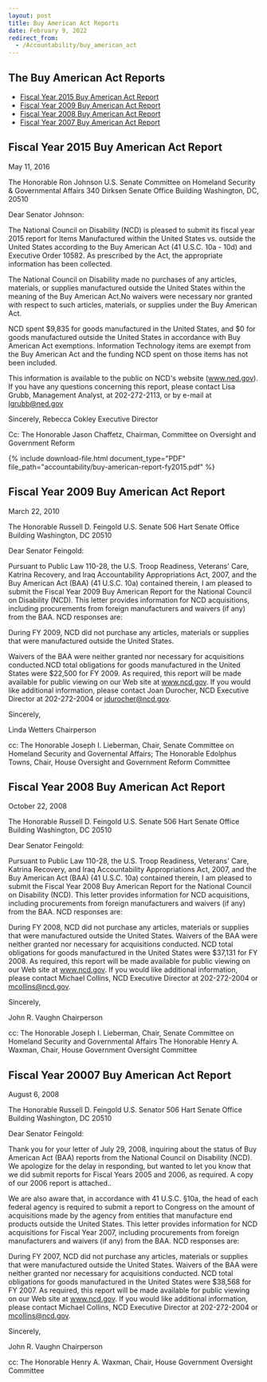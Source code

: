 ```yaml
---
layout: post
title: Buy American Act Reports
date: February 9, 2022
redirect_from:
  - /Accountability/buy_american_act
---
```


## The Buy American Act Reports

- [Fiscal Year 2015 Buy American Act Report](#fiscal-year-2015-buy-american-act-report)
- [Fiscal Year 2009 Buy American Act Report](#fiscal-year-2009-buy-american-act-report)
- [Fiscal Year 2008 Buy American Act Report](#fiscal-year-2008-buy-american-act-report)
- [Fiscal Year 2007 Buy American Act Report](#fiscal-year-2007-buy-american-act-report)

## Fiscal Year 2015 Buy American Act Report

May 11, 2016

The Honorable Ron Johnson
U.S. Senate Committee on Homeland Security & Governmental Affairs 340 Dirksen Senate Office Building
Washington, DC, 20510

Dear Senator Johnson:

The National Council on Disability (NCD) is pleased to submit its fiscal year 2015 report for Items Manufactured within the United States vs. outside the United States according to the Buy American Act (41 U.S.C. 10a - 10d) and Executive Order 10582. As prescribed by the Act, the appropriate information has been collected.

The National Council on Disability made no purchases of any articles, materials, or supplies manufactured outside the United States within the meaning of the Buy American Act.No waivers were necessary nor granted with respect to such articles, materials, or supplies under the Buy American Act.

NCD spent $9,835 for goods manufactured in the United States, and $0 for goods manufactured outside the United States in accordance with Buy American Act exemptions. Information Technology items are exempt from the Buy American Act and the funding NCD spent on those items has not been included.

This information is available to the public on NCD's website (www.ned.gov). If you have any questions concerning this report, please contact Lisa Grubb, Management Analyst, at 202-272-2113, or by e-mail at Igrubb@ned.gov

Sincerely,
Rebecca Cokley
Executive Director

Cc: The Honorable Jason Chaffetz, Chairman, Committee on Oversight and Government Reform

{% include download-file.html document_type="PDF" file_path="accountability/buy-american-report-fy2015.pdf" %}

## Fiscal Year 2009 Buy American Act Report

March 22, 2010

The Honorable Russell D. Feingold
U.S. Senate
506 Hart Senate Office Building
Washington, DC 20510

Dear Senator Feingold:

Pursuant to Public Law 110-28, the U.S. Troop Readiness, Veterans' Care, Katrina Recovery, and Iraq Accountability Appropriations Act, 2007, and the Buy American Act (BAA) (41 U.S.C. 10a) contained therein, I am pleased to submit the Fiscal Year 2009 Buy American Report for the National Council on Disability (NCD). This letter provides information for NCD acquisitions, including procurements from foreign manufacturers and waivers (if any) from the BAA. NCD responses are:

During FY 2009, NCD did not purchase any articles, materials or supplies that were manufactured outside the United States.

Waivers of the BAA were neither granted nor necessary for acquisitions conducted.NCD total obligations for goods manufactured in the United States were $22,500 for FY 2009. As required, this report will be made available for public viewing on our Web site at www.ncd.gov. If you would like additional information, please contact Joan Durocher, NCD Executive Director at 202-272-2004 or jdurocher@ncd.gov.

Sincerely,

Linda Wetters
Chairperson

cc: The Honorable Joseph I. Lieberman, Chair, Senate Committee on Homeland Security and Governental Affairs; The Honorable Edolphus Towns, Chair, House Oversight and Government Reform Committee

## Fiscal Year 2008 Buy American Act Report

October 22, 2008

The Honorable Russell D. Feingold
U.S. Senate
506 Hart Senate Office Building
Washington, DC 20510

Dear Senator Feingold:

Pursuant to Public Law 110-28, the U.S. Troop Readiness, Veterans' Care, Katrina Recovery, and Iraq Accountability Appropriations Act, 2007, and the Buy American Act (BAA) (41 U.S.C. 10a) contained therein, I am pleased to submit the Fiscal Year 2008 Buy American Report for the National Council on Disability (NCD). This letter provides information for NCD acquisitions, including procurements from foreign manufacturers and waivers (if any) from the BAA. NCD responses are:

During FY 2008, NCD did not purchase any articles, materials or supplies that were manufactured outside the United States.
Waivers of the BAA were neither granted nor necessary for acquisitions conducted.
NCD total obligations for goods manufactured in the United States were $37,131 for FY 2008.
As required, this report will be made available for public viewing on our Web site at www.ncd.gov. If you would like additional information, please contact Michael Collins, NCD Executive Director at 202-272-2004 or mcollins@ncd.gov.

Sincerely,


John R. Vaughn
Chairperson

cc: The Honorable Joseph I. Lieberman, Chair, Senate Committee on Homeland Security and Governmental Affairs
The Honorable Henry A. Waxman, Chair, House Government Oversight Committee

## Fiscal Year 20007 Buy American Act Report

August 6, 2008

The Honorable Russell D. Feingold
U.S. Senator
506 Hart Senate Office Building
Washington, DC 20510

Dear Senator Feingold:

Thank you for your letter of July 29, 2008, inquiring about the status of Buy American Act (BAA) reports from the National Council on Disability (NCD). We apologize for the delay in responding, but wanted to let you know that we did submit reports for Fiscal Years 2005 and 2006, as required. A copy of our 2006 report is attached..

We are also aware that, in accordance with 41 U.S.C. §10a, the head of each federal agency is required to submit a report to Congress on the amount of acquisitions made by the agency from entities that manufacture end products outside the United States. This letter provides information for NCD acquisitions for Fiscal Year 2007, including procurements from foreign manufacturers and waivers (if any) from the BAA. NCD responses are:

During FY 2007, NCD did not purchase any articles, materials or supplies that were manufactured outside the United States.
Waivers of the BAA were neither granted nor necessary for acquisitions conducted.
NCD total obligations for goods manufactured in the United States were $38,568 for FY 2007.
As required, this report will be made available for public viewing on our Web site at www.ncd.gov. If you would like additional information, please contact Michael Collins, NCD Executive Director at 202-272-2004 or mcollins@ncd.gov.

Sincerely,

John R. Vaughn
Chairperson

cc: The Honorable Henry A. Waxman, Chair, House Government Oversight Committee
